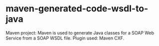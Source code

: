 # maven-generated-code-wsdl-to-java

Maven project: Maven is used to generate Java classes for a SOAP Web Service from a SOAP WSDL file.
Plugin used: Maven CXF.

